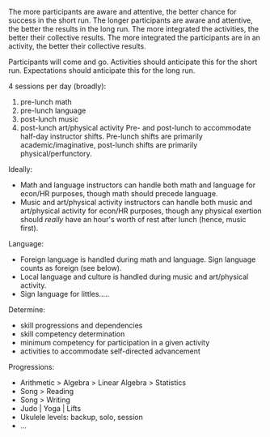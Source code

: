 
The more participants are aware and attentive, the better chance for success in the short run.
The longer participants are aware and attentive, the better the results in the long run.
The more integrated the activities, the better their collective results.
The more integrated the participants are in an activity, the better their collective results.

Participants will come and go. Activities should anticipate this for the short run. Expectations should anticipate this for the long run.

4 sessions per day (broadly):
1. pre-lunch math
2. pre-lunch language
4. post-lunch music
5. post-lunch art/physical activity
Pre- and post-lunch to accommodate half-day instructor shifts. Pre-lunch shifts are primarily academic/imaginative, post-lunch shifts are primarily physical/perfunctory.

Ideally:
* Math and language instructors can handle both math and language for econ/HR purposes, though math should precede language.
* Music and art/physical activity instructors can handle both music and art/physical activity for econ/HR purposes, though any physical exertion should *really* have an hour's worth of rest after lunch (hence, music first).

Language:
* Foreign language is handled during math and language. Sign language counts as foreign (see below).
* Local language and culture is handled during music and art/physical activity.
* Sign language for littles.....

Determine:
* skill progressions and dependencies
* skill competency determination
* minimum competency for participation in a given activity
* activities to accommodate self-directed advancement

Progressions:
* Arithmetic > Algebra > Linear Algebra > Statistics
* Song > Reading
* Song > Writing
* Judo | Yoga | Lifts
* Ukulele levels: backup, solo, session
* ...






















